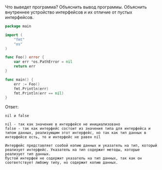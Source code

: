 Что выведет программа? Объяснить вывод программы. Объяснить внутреннее устройство интерфейсов и их отличие от пустых интерфейсов.

```go
package main

import (
	"fmt"
	"os"
)

func Foo() error {
	var err *os.PathError = nil
	return err
}

func main() {
	err := Foo()
	fmt.Println(err)
	fmt.Println(err == nil)
}
```

Ответ:
```
nil и false

nil - так как значение в интерфейсе не инициализовано
false - так как интерфейс состоит из значения типа для интерфейса и типом данных, реализующим этот интерфейс, но так как тип данных в интерфейсе есть, то и интерфейс не равен nil

Интерфейс представляет сообой копию данных и указатель на тип, который реализует интерфейс. Указатель на тип содержит методы, которые реализует тип данных.
Пустой интерфей не содержит указатель на тип данных, так как он соответствует любому типу, но содержит копию данных.

```